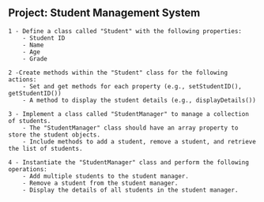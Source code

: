 ## Project: Student Management System

    1 - Define a class called "Student" with the following properties:
        - Student ID
        - Name
        - Age
        - Grade

    2 -Create methods within the "Student" class for the following actions:
        - Set and get methods for each property (e.g., setStudentID(), getStudentID())
        - A method to display the student details (e.g., displayDetails())

    3 - Implement a class called "StudentManager" to manage a collection of students.
        - The "StudentManager" class should have an array property to store the student objects.
        - Include methods to add a student, remove a student, and retrieve the list of students.

    4 - Instantiate the "StudentManager" class and perform the following operations:
        - Add multiple students to the student manager.
        - Remove a student from the student manager.
        - Display the details of all students in the student manager.